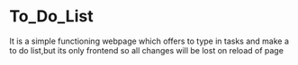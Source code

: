 # To_Do_List
It is a simple functioning webpage which offers to type in tasks and make a to do list,but its only frontend so all changes will be lost on reload of page
